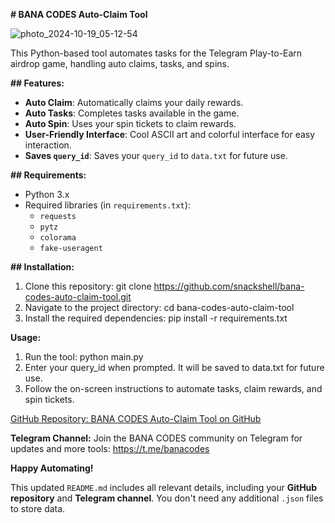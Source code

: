 **# BANA CODES Auto-Claim Tool**

![photo_2024-10-19_05-12-54](https://github.com/user-attachments/assets/9cefae50-3022-45e0-a0a0-b2233f54d92b)

This Python-based tool automates tasks for the Telegram Play-to-Earn airdrop game, handling auto claims, tasks, and spins.

**## Features:**
- **Auto Claim**: Automatically claims your daily rewards.
- **Auto Tasks**: Completes tasks available in the game.
- **Auto Spin**: Uses your spin tickets to claim rewards.
- **User-Friendly Interface**: Cool ASCII art and colorful interface for easy interaction.
- **Saves `query_id`**: Saves your `query_id` to `data.txt` for future use.

**## Requirements:**
- Python 3.x
- Required libraries (in `requirements.txt`):
  - `requests`
  - `pytz`
  - `colorama`
  - `fake-useragent`

**## Installation:**

1. Clone this repository: git clone https://github.com/snackshell/bana-codes-auto-claim-tool.git
2. Navigate to the project directory: cd bana-codes-auto-claim-tool
3. Install the required dependencies: pip install -r requirements.txt

**Usage:**
1. Run the tool: python main.py
2. Enter your query_id when prompted. It will be saved to data.txt for future use.
3. Follow the on-screen instructions to automate tasks, claim rewards, and spin tickets.

[GitHub Repository: BANA CODES Auto-Claim Tool on GitHub](https://chatgpt.com/g/g-cKXjWStaE-python/c/671391f9-7030-800c-a6f7-cb15f2279ccf#:~:text=GitHub%20Repository%3A,Tool%20on%20GitHub)

**Telegram Channel:**
Join the BANA CODES community on Telegram for updates and more tools: https://t.me/banacodes

**Happy Automating!**

This updated `README.md` includes all relevant details, including your **GitHub repository** and **Telegram channel**. You don't need any additional `.json` files to store data.
